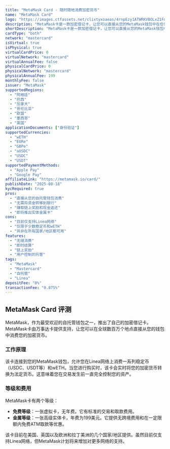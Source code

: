 ```yaml
---
title: "MetaMask Card - 随时随地消费加密货币"
name: "MetaMask Card"
logo: "https://images.ctfassets.net/clixtyxoaeas/4rnpEzy1ATWRKVBOLxZ1Fm/a74dc1eed36d23d7ea6030383a4d5163/MetaMask-icon-fox.svg"
description: "MetaMask卡是一款加密借记卡，让您可以直接从您的MetaMask钱包中在任何接受万事达卡的地方消费您的加密货币。"
shortDescription: "MetaMask卡是一款加密借记卡，让您可以直接从您的MetaMask钱包中在任何接受万事达卡的地方消费您的加密货币。"
cardType: "both"
network: "mastercard"
isVirtual: true
isPhysical: true
virtualCardPrice: 0
virtualNetwork: "mastercard"
virtualAnnualFee: false
physicalCardPrice: 0
physicalNetwork: "mastercard"
physicalAnnualFee: 199
monthlyFee: false
issuer: "MetaMask"
supportedRegions:
  - "阿根廷"
  - "巴西"
  - "加拿大"
  - "哥伦比亚"
  - "欧盟"
  - "墨西哥"
  - "英国"
applicationDocuments: ["身份验证"]
supportedCurrencies:
  - "wETH"
  - "EURe"
  - "GBPe"
  - "aUSDC"
  - "USDC"
  - "USDT"
supportedPaymentMethods:
  - "Apple Pay"
  - "Google Pay"
affiliateLink: "https://metamask.io/card/"
publishDate: "2025-08-18"
kycRequired: true
pros:
  - "直接从您的自托管钱包消费"
  - "无需将资金转移到银行"
  - "赚取链上奖励和现金返还"
  - "即将推出实体金属卡"
cons:
  - "目前仅支持Linea网络"
  - "仅限于少数稳定币和wETH"
  - "并非在所有国家/地区都可用"
features:
  - "无缝消费"
  - "即时结算"
  - "链上奖励"
  - "用户控制的托管"
tags:
  - "MetaMask"
  - "Mastercard"
  - "自托管"
  - "Linea"
depositFee: "0%"
transactionFee: "0.875%"
---
```



## MetaMask Card 评测

MetaMask，作为最受欢迎的自托管钱包之一，推出了自己的加密借记卡。MetaMask卡由万事达卡提供支持，让您可以在全球数百万个地点直接从您的钱包中消费您的加密货币。

### 工作原理

该卡连接到您的MetaMask钱包，允许您在Linea网络上消费一系列稳定币（USDC、USDT等）和wETH。当您进行购买时，该卡会实时将您的加密货币转换为法定货币。这意味着您在交易发生前一直完全控制您的资产。

### 等级和费用

MetaMask卡有两个等级：

*   **免费等级**：一张虚拟卡，无年费。它有标准的交易和取款费用。
*   **金属等级**：一张高级实体卡，年费为199美元。它提供无跨境费用和在一定限额内免费ATM取款等优惠。

该卡目前在美国、英国以及欧洲和拉丁美洲的几个国家/地区提供。虽然目前仅支持Linea网络，但MetaMask计划将来增加对更多网络的支持。
